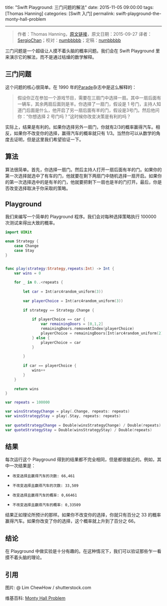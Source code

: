 title: "Swift Playground: 三门问题的解法"
date: 2015-11-05 09:00:00
tags: [Thomas Hanning]
categories: [Swift 入门] 
permalink: swift-playground-the-monty-hall-problem

---
> 作者：Thomas Hanning，[原文链接](http://www.thomashanning.com/swift-playground-the-monty-hall-problem/)，原文日期：2015-09-27
> 译者：[SergioChan](https://github.com/SergioChan)；校对：[numbbbbb](https://github.com/numbbbbb)；定稿：[numbbbbb](https://github.com/numbbbbb)
  








三门问题是一个超级让人摸不着头脑的概率问题。我们会在 Swift Playground 里来演示它的解法，而不是通过枯燥的数学解释。

<!--more-->

## 三门问题

这个问题的核心很简单。在 1990 年的[Parade](https://en.wikipedia.org/wiki/Parade_(magazine))杂志中是这么解释的：

> 假设你正在参加一个游戏节目，需要在三扇门中选择一扇。其中一扇后面有一辆车，其余两扇后面则是羊。你选择了一扇门，假设是 1 号门，主持人知道门后面是什么，他开启了另一扇后面有羊的门，假设是3号门。然后他问你：“你想选择 2 号门吗？”这时候你改变决策是有利的吗？

实际上，结果是有利的。如果你选择另外一扇门，你就有2/3的概率赢得汽车。相反，如果你不改变你的选择，赢得汽车的概率就只有 1/3。当然你可以从数学的角度去证明，但是这里我们希望验证一下。

## 算法

算法很简单。首先，你选择一扇门。然后主持人打开一扇后面有羊的门。如果你的第一次选择就选中了有车的门，他就要在剩下两扇门中随机选择一扇开启。如果你的第一次选择选中的是有羊的门，他就要把剩下一扇也是羊的门打开。最后，你是否改变选择取决于你采取的策略。

## Playground

我们来编写一个简单的 Playground 程序。我们会对每种选择策略执行 100000 次测试来得出大致的概率。

```Swift
import UIKit

enum Strategy {
    case Change
    case Stay
}


func play(strategy:Strategy,repeats:Int) -> Int {
    var wins = 0
    
    for _ in 0..<repeats {
        
        let car = Int(arc4random_uniform(3))
        
        var playerChoice = Int(arc4random_uniform(3))
        
        if strategy == Strategy.Change {
            
            if playerChoice == car {
                var remainingDoors = [0,1,2]
                remainingDoors.removeAtIndex(playerChoice)
                playerChoice = remainingDoors[Int(arc4random_uniform(2))]
            } else {
                playerChoice = car
            }
            
        }
        
        if car == playerChoice {
            wins++
        }
    }
    
    return wins
}

var repeats = 100000

var winsStrategyChange = play(.Change, repeats: repeats)
var winsStrategyStay = play(.Stay, repeats: repeats)
        
var quoteStrategyChange = Double(winsStrategyChange) / Double(repeats)
var quoteStrategyStay = Double(winsStrategyStay) / Double(repeats)
```

## 结果

每次运行这个 Playground 得到的结果都不完全相同，但是都很接近的。例如，其中一次结果是：

*     改变选择且赢得汽车的次数: 66,461
*     不改变选择且赢得汽车的次数: 33,509
*     改变选择且赢得汽车的概率: 0,66461
*     不改变选择且赢得汽车的概率: 0,33509

结果正如理论所预计的那样。如果你不改变你的选择，你就只有百分之 33 的概率赢得汽车。如果你改变了你的选择，这个概率就上升到了百分之 66。

## 结论

在 Playground 中做实验是十分有趣的。在这种情况下，我们可以验证那些乍一看摸不着头脑的理论。

## 引用

图片: @ Lim ChewHow / shutterstock.com

维基百科: [Monty Hall Problem](https://en.wikipedia.org/wiki/Monty_Hall_problem)

